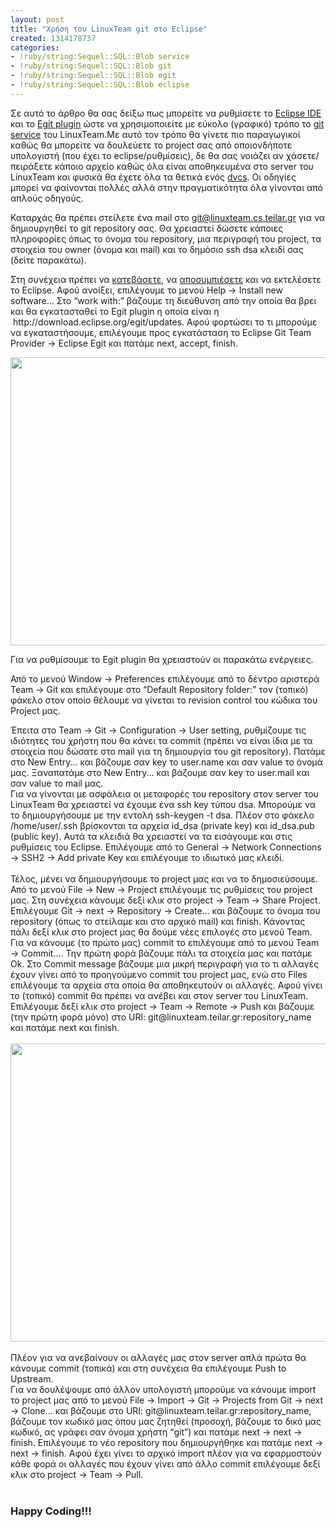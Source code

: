 ```yaml
---
layout: post
title: "Χρήση του LinuxTeam git στο Eclipse"
created: 1314178737
categories:
- !ruby/string:Sequel::SQL::Blob service
- !ruby/string:Sequel::SQL::Blob git
- !ruby/string:Sequel::SQL::Blob egit
- !ruby/string:Sequel::SQL::Blob eclipse
---
```

<p>﻿Σε αυτό το άρθρο θα σας δείξω πως μπορείτε να ρυθμίσετε το <a href="http://eclipse.org/">Eclipse IDE</a> και το <a href="http://eclipse.org/egit/">Egit plugin</a> ώστε να χρησιμοποιείτε με εύκολο (γραφικό) τρόπο το <a href="http://linuxteam.teilar.gr/gitweb/">git service</a> του LinuxTeam.<!--break-->Με αυτό τον τρόπο θα γίνετε πιο παραγωγικοί καθώς θα μπορείτε να δουλεύετε το project σας από οποιονδήποτε υπολογιστή (που έχει το eclipse/ρυθμίσεις), δε θα σας νοιάζει αν χάσετε/πειράξετε κάποιο αρχείο καθώς όλα είναι αποθηκευμένα στο server του LinuxTeam και φυσικά θα έχετε όλα τα θετικά ενός <a href="http://en.wikipedia.org/wiki/Distributed_Version_Control_System">dvcs</a>. Οι οδηγίες μπορεί να φαίνονται πολλές αλλά στην πραγματικότητα όλα γίνονται από απλούς οδηγούς.</p><p>Καταρχάς θα πρέπει στείλετε ένα mail στο <a href="mailto:git@linuxteam.cs.teilar.gr">git@linuxteam.cs.teilar.gr</a> για να δημιουργηθεί το git repository σας. Θα χρειαστεί δώσετε κάποιες πληροφορίες όπως το όνομα του repository, μια περιγραφή του project, τα στοιχεία του owner (όνομα και mail) και το δημόσιο ssh dsa κλειδί σας (δείτε παρακάτω).</p><p>Στη συνέχεια πρέπει να <a href="http://www.eclipse.org/downloads/packages/eclipse-ide-java-ee-developers/indigor">κατεβάσετε</a>, να <a href="http://www.gnu.org/software/tar/manual/tar.html">αποσυμπιέσετε</a> και να εκτελέσετε το Eclipse. Αφού ανοίξει, επιλέγουμε το μενού Help &rarr; Install new software... Στο &ldquo;work with:&rdquo; βάζουμε τη διεύθυνση από την οποία θα βρει και θα εγκατασταθεί το Egit plugin η οποία είναι η &nbsp;http://download.eclipse.org/egit/updates. Αφού φορτώσει το τι μπορούμε να εγκαταστήσουμε, επιλέγουμε προς εγκατάσταση το Eclipse Git Team Provider &rarr; Eclipse Egit και πατάμε next, accept, finish.</p><p><img alt="" src="http://linuxteam.cs.teilar.gr/sites/default/files/gallery_assist/4/gallery_assist224/prev/egit_install.png" style="width: 550px; height: 461px; " /></p><p>Για να ρυθμίσουμε το Egit plugin θα χρειαστούν οι παρακάτω ενέργειες.</p><p>Από το μενού Window &rarr; Preferences επιλέγουμε από το δέντρο αριστερά Team &rarr; Git και επιλέγουμε στο &ldquo;Default Repository folder:&rdquo; τον (τοπικό) φάκελο στον οποίο θέλουμε να γίνεται το revision control του κώδικα του Project μας.</p><div>Έπειτα στο Team &rarr; Git &rarr; Configuration &rarr; User setting, ρυθμίζουμε τις ιδιότητες του χρήστη που θα κάνει τα commit (πρέπει να είναι ίδια με τα στοιχεία που δώσατε στο mail για τη δημιουργία του git repository). Πατάμε στο New Entry... και βάζουμε σαν key το user.name και σαν value το όνομά μας. Ξαναπατάμε στο New Entry... και βάζουμε σαν key το user.mail και σαν value το mail μας.</div><div>Για να γίνονται με ασφάλεια οι μεταφορές του repository στον server του LinuxTeam θα χρειαστεί να έχουμε ένα ssh key τύπου dsa. Μπορούμε να το δημιουργήσουμε με την εντολή ssh-keygen -t dsa. Πλέον στο φάκελο /home/user/.ssh βρίσκονται τα αρχεία id_dsa (private key) και id_dsa.pub (public key). Αυτά τα κλειδιά θα χρειαστεί να τα εισάγουμε και στις ρυθμίσεις του Eclipse. Επιλέγουμε από το General &rarr; Network Connections &rarr; SSH2 &rarr; Add private Key και επιλέγουμε το ιδιωτικό μας κλειδί.</div><div>&nbsp;</div><div><div>Τέλος, μένει να δημιουργήσουμε το project μας και να το δημοσιεύσουμε.</div><div>Από το μενού File &rarr; New &rarr; Project επιλέγουμε τις ρυθμίσεις του project μας. Στη συνέχεια κάνουμε δεξί κλικ στο project &rarr; Team &rarr; Share Project. Επιλέγουμε Git &rarr; next &rarr; Repository &rarr; Create... και βάζουμε το όνομα του repository (όπως το στείλαμε και στο αρχικό mail) και finish. Κάνοντας πάλι δεξί κλικ στο project μας θα δούμε νέες επιλογές στο μενού Team. Για να κάνουμε (το πρώτο μας) commit το επιλέγουμε από το μενού Team &rarr; Commit.... Την πρώτη φορά βάζουμε πάλι τα στοιχεία μας και πατάμε Ok. Στο Commit message βάζουμε μια μικρή περιγραφή για το τι αλλαγές έχουν γίνει από το προηγούμενο commit του project μας, ενώ στο Files επιλέγουμε τα αρχεία στα οποία θα αποθηκευτούν οι αλλαγές. Αφού γίνει το (τοπικό) commit θα πρέπει να ανέβει και στον server του LinuxTeam. Επιλέγουμε δεξί κλικ στο project &rarr; Team &rarr; Remote &rarr; Push και βάζουμε (την πρώτη φορά μόνο) στο URI: git@linuxteam.teilar.gr:repository_name και πατάμε next και finish.</div><div>&nbsp;</div><div><img alt="" src="http://linuxteam.cs.teilar.gr/sites/default/files/gallery_assist/4/gallery_assist224/prev/Egit_push.png" style="width: 550px; height: 477px; " /></div><div>&nbsp;</div><div><div>Πλέον για να ανεβαίνουν οι αλλαγές μας στον server απλά πρώτα θα κάνουμε commit (τοπικά) και στη συνέχεια θα επιλέγουμε Push to Upstream.</div><div>Για να δουλέψουμε από άλλον υπολογιστή μπορούμε να κάνουμε import το project μας από το μενού File &rarr; Import &rarr; Git &rarr; Projects from Git &rarr; next &rarr; Clone... και βάζουμε στο URI: git@linuxteam.teilar.gr:repository_name, βάζουμε τον κωδικό μας όπου μας ζητηθεί (προσοχή, βάζουμε το δικό μας κωδικό, ας γράφει σαν όνομα χρήστη &ldquo;git&rdquo;) και πατάμε next &rarr; next &rarr; finish. Επιλέγουμε το νέο repository που δημιουργήθηκε και πατάμε next &rarr; next &rarr; finish. Αφού έχει γίνει το αρχικό import πλέον για να εφαρμοστούν κάθε φορά οι αλλαγές που έχουν γίνει από άλλο commit επιλέγουμε δεξί κλικ στο project &rarr; Team &rarr; Pull.&nbsp;</div><div>&nbsp;</div><h3>Happy Coding!!!</h3><p>&nbsp;</p></div></div>
